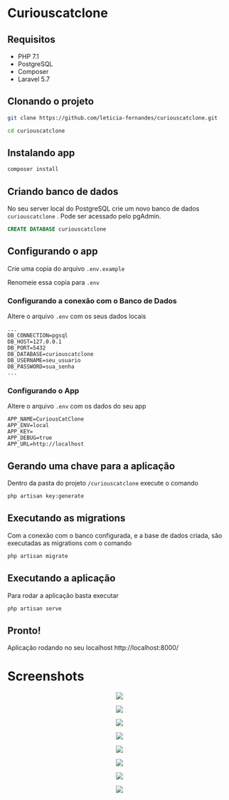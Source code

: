 # Curiouscatclone



## Requisitos

- PHP 7.1
- PostgreSQL
- Composer
- Laravel 5.7



## Clonando o projeto

```bash
git clone https://github.com/leticia-fernandes/curiouscatclone.git

cd curiouscatclone
```



## Instalando app 

```bash
composer install
```



## Criando banco de dados

No seu server local do PostgreSQL crie um novo banco de dados `curiouscatclone` . Pode ser acessado pelo pgAdmin.

```sql
CREATE DATABASE curiouscatclone
```



## Configurando o app

Crie uma copia do arquivo `.env.example` 

Renomeie essa copia para `.env`

### Configurando a conexão com o Banco de Dados

Altere o arquivo `.env` com os seus dados locais 

```config
...
DB_CONNECTION=pgsql
DB_HOST=127.0.0.1
DB_PORT=5432
DB_DATABASE=curiouscatclone
DB_USERNAME=seu_usuario
DB_PASSWORD=sua_senha
...
```

### Configurando o App

Altere o arquivo `.env` com os dados do seu app

```
APP_NAME=CuriousCatClone
APP_ENV=local
APP_KEY=
APP_DEBUG=true
APP_URL=http://localhost
```



## Gerando uma chave para a aplicação

Dentro da pasta do projeto `/curiouscatclone`  execute o comando

```bash
php artisan key:generate
```



## Executando as migrations

Com a conexão com o banco configurada, e a base de dados criada, são executadas as migrations com o comando

```bash
php artisan migrate
```



## Executando a aplicação

Para rodar a aplicação basta executar

```bash
php artisan serve
```



## Pronto!

Aplicação rodando no seu localhost http://localhost:8000/

# Screenshots

<p align="center">
	<a href="">
		<img  src="https://imgur.com/YzLYUNL">
	</a>
</p>
<p align="center">
	<a href="">
		<img src="https://imgur.com/hWSFKQX" >
	</a>
</p>
<p align="center">
	<a href="">
		<img src="https://imgur.com/yy6KT7j" >
	</a>
</p>
<p align="center">
	<a href="">
		<img src="https://imgur.com/Vvu88op" >
	</a>
</p>
<p align="center">
	<a href="">
		<img src="https://imgur.com/22Vw9NJ" >
	</a>
</p>
<p align="center">
	<a href="">
		<img src="https://imgur.com/LrE6Wgi" >
	</a>
</p>
<p align="center">
	<a href="">
		<img src="https://imgur.com/h1L11Ip" >
	</a>
</p>
<p align="center">
	<a href="">
		<img src="https://imgur.com/eSld4Mn" >
	</a>
</p>





